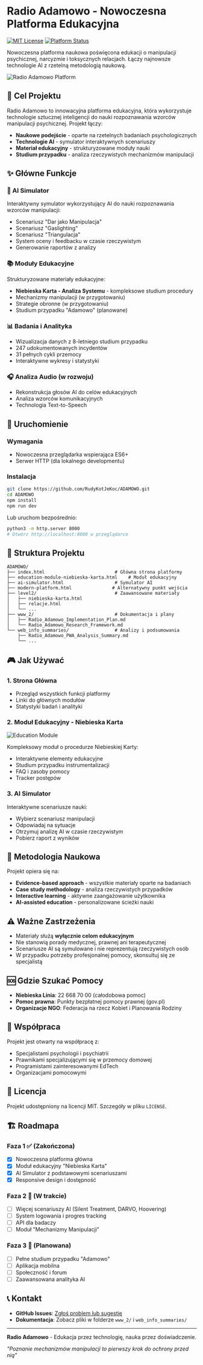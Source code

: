 # Radio Adamowo - Nowoczesna Platforma Edukacyjna

[![MIT License](https://img.shields.io/badge/License-MIT-green.svg)](LICENSE)
[![Platform Status](https://img.shields.io/badge/Status-Beta-blue.svg)](https://github.com/RudyKotJeKoc/ADAMOWO)

Nowoczesna platforma naukowa poświęcona edukacji o manipulacji psychicznej, narcyzmie i toksycznych relacjach. Łączy najnowsze technologie AI z rzetelną metodologią naukową.

![Radio Adamowo Platform](https://github.com/user-attachments/assets/22d7009e-17b1-4035-a5a9-345003915afb)

## 🎯 Cel Projektu

Radio Adamowo to innowacyjna platforma edukacyjna, która wykorzystuje technologie sztucznej inteligencji do nauki rozpoznawania wzorców manipulacji psychicznej. Projekt łączy:

- **Naukowe podejście** - oparte na rzetelnych badaniach psychologicznych
- **Technologie AI** - symulator interaktywnych scenariuszy
- **Materiał edukacyjny** - strukturyzowane moduły nauki
- **Studium przypadku** - analiza rzeczywistych mechanizmów manipulacji

## ✨ Główne Funkcje

### 🤖 AI Simulator
Interaktywny symulator wykorzystujący AI do nauki rozpoznawania wzorców manipulacji:
- Scenariusz "Dar jako Manipulacja"
- Scenariusz "Gaslighting" 
- Scenariusz "Triangulacja"
- System oceny i feedbacku w czasie rzeczywistym
- Generowanie raportów z analizy

### 📚 Moduły Edukacyjne
Strukturyzowane materiały edukacyjne:
- **Niebieska Karta - Analiza Systemu** - kompleksowe studium procedury
- Mechanizmy manipulacji (w przygotowaniu)
- Strategie obronne (w przygotowaniu)
- Studium przypadku "Adamowo" (planowane)

### 📊 Badania i Analityka
- Wizualizacja danych z 8-letniego studium przypadku
- 247 udokumentowanych incydentów
- 31 pełnych cykli przemocy
- Interaktywne wykresy i statystyki

### 🎧 Analiza Audio (w rozwoju)
- Rekonstrukcja głosów AI do celów edukacyjnych
- Analiza wzorców komunikacyjnych
- Technologia Text-to-Speech

## 🚀 Uruchomienie

### Wymagania
- Nowoczesna przeglądarka wspierająca ES6+
- Serwer HTTP (dla lokalnego developmentu)

### Instalacja
```bash
git clone https://github.com/RudyKotJeKoc/ADAMOWO.git
cd ADAMOWO
npm install
npm run dev
```

Lub uruchom bezpośrednio:
```bash
python3 -m http.server 8000
# Otwórz http://localhost:8000 w przeglądarce
```

## 📁 Struktura Projektu

```
ADAMOWO/
├── index.html                          # Główna strona platformy
├── education-module-niebieska-karta.html    # Moduł edukacyjny
├── ai-simulator.html                   # Symulator AI
├── modern-platform.html               # Alternatywny punkt wejścia
├── level2/                             # Zaawansowane materiały
│   ├── niebieska-karta.html
│   ├── relacje.html
│   └── ...
├── www_2/                              # Dokumentacja i plany
│   ├── Radio_Adamowo_Implementation_Plan.md
│   └── Radio_Adamowo_Research_Framework.md
└── web_info_summaries/                 # Analizy i podsumowania
    ├── Radio_Adamowo_PWA_Analysis_Summary.md
    └── ...
```

## 🎮 Jak Używać

### 1. Strona Główna
- Przegląd wszystkich funkcji platformy
- Linki do głównych modułów
- Statystyki badań i analityki

### 2. Moduł Edukacyjny - Niebieska Karta
![Education Module](https://github.com/user-attachments/assets/0c139276-db8e-4630-9e19-2cca5cc93fde)

Kompleksowy moduł o procedurze Niebieskiej Karty:
- Interaktywne elementy edukacyjne
- Studium przypadku instrumentalizacji
- FAQ i zasoby pomocy
- Tracker postępów

### 3. AI Simulator
Interaktywne scenariusze nauki:
- Wybierz scenariusz manipulacji
- Odpowiadaj na sytuacje
- Otrzymuj analizę AI w czasie rzeczywistym
- Pobierz raport z wyników

## 🔬 Metodologia Naukowa

Projekt opiera się na:
- **Evidence-based approach** - wszystkie materiały oparte na badaniach
- **Case study methodology** - analiza rzeczywistych przypadków
- **Interactive learning** - aktywne zaangażowanie użytkownika
- **AI-assisted education** - personalizowane ścieżki nauki

## ⚠️ Ważne Zastrzeżenia

- Materiały służą **wyłącznie celom edukacyjnym**
- Nie stanowią porady medycznej, prawnej ani terapeutycznej
- Scenariusze AI są symulowane i nie reprezentują rzeczywistych osób
- W przypadku potrzeby profesjonalnej pomocy, skonsultuj się ze specjalistą

## 🆘 Gdzie Szukać Pomocy

- **Niebieska Linia**: 22 668 70 00 (całodobowa pomoc)
- **Pomoc prawna**: Punkty bezpłatnej pomocy prawnej (gov.pl)
- **Organizacje NGO**: Federacja na rzecz Kobiet i Planowania Rodziny

## 🤝 Współpraca

Projekt jest otwarty na współpracę z:
- Specjalistami psychologii i psychiatrii
- Prawnikami specjalizującymi się w przemocy domowej
- Programistami zainteresowanymi EdTech
- Organizacjami pomocowymi

## 📄 Licencja

Projekt udostępniony na licencji MIT. Szczegóły w pliku `LICENSE`.

## 🏗️ Roadmapa

### Faza 1 ✅ (Zakończona)
- [x] Nowoczesna platforma główna
- [x] Moduł edukacyjny "Niebieska Karta"
- [x] AI Simulator z podstawowymi scenariuszami
- [x] Responsive design i dostępność

### Faza 2 🔄 (W trakcie)
- [ ] Więcej scenariuszy AI (Silent Treatment, DARVO, Hoovering)
- [ ] System logowania i progres tracking
- [ ] API dla badaczy
- [ ] Moduł "Mechanizmy Manipulacji"

### Faza 3 📅 (Planowana)
- [ ] Pełne studium przypadku "Adamowo"
- [ ] Aplikacja mobilna
- [ ] Społeczność i forum
- [ ] Zaawansowana analityka AI

## 📞 Kontakt

- **GitHub Issues**: [Zgłoś problem lub sugestię](https://github.com/RudyKotJeKoc/ADAMOWO/issues)
- **Dokumentacja**: Zobacz pliki w folderze `www_2/` i `web_info_summaries/`

---

**Radio Adamowo** - Edukacja przez technologię, nauka przez doświadczenie.

*"Poznanie mechanizmów manipulacji to pierwszy krok do ochrony przed nią"*
